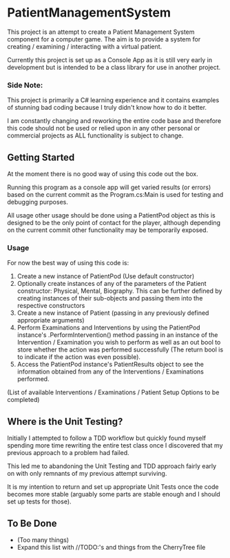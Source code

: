 # PatientManagementSystem
This project is an attempt to create a Patient Management System component for a computer game. 
The aim is to provide a system for creating / examining / interacting with a virtual patient.

Currently this project is set up as a Console App as it is still very early in development but is intended to be a class library for use in another project.

### Side Note:
This project is primarily a C# learning experience and it contains examples of stunning bad coding because I truly didn't know how to do it better.

I am constantly changing and reworking the entire code base and therefore this code should not be used or relied upon in any other personal or commercial projects as ALL functionality is subject to change.


## Getting Started
At the moment there is no good way of using this code out the box.

Running this program as a console app will get varied results (or errors) based on the current commit as the Program.cs:Main is used for testing and debugging purposes.

All usage other usage should be done using a PatientPod object as this is designed to be the only point of contact for the player, although depending on the current commit other functionality may be temporarily exposed.

### Usage
For now the best way of using this code is:

1. Create a new instance of PatientPod (Use default constructor)
2. Optionally create instances of any of the parameters of the Patient constructor: Physical, Mental, Biography. 
	This can be further defined by creating instances of their sub-objects and passing them into the respective constructors
3. Create a new instance of Patient (passing in any previously defined appropriate arguments)
4. Perform Examinations and Interventions by using the PatientPod instance's .PerformIntervention() method passing in an instance of the Intervention / Examination you wish to perform as well as an out bool to store whether the action was performed successfully (The return bool is to indicate if the action was even possible).
5. Access the PatientPod instance's PatientResults object to see the information obtained from any of the Interventions / Examinations performed.


(List of available Interventions / Examinations / Patient Setup Options to be completed)


## Where is the Unit Testing?
Initially I attempted to follow a TDD workflow but quickly found myself spending more time rewriting the entire test class once I discovered that my previous approach to a problem had failed.

This led me to abandoning the Unit Testing and TDD approach fairly early on with only remnants of my previous attempt surviving.

It is my intention to return and set up appropriate Unit Tests once the code becomes more stable (arguably some parts are stable enough and I should set up tests for those).


## To Be Done
- (Too many things)
- Expand this list with //TODO:'s and things from the CherryTree file